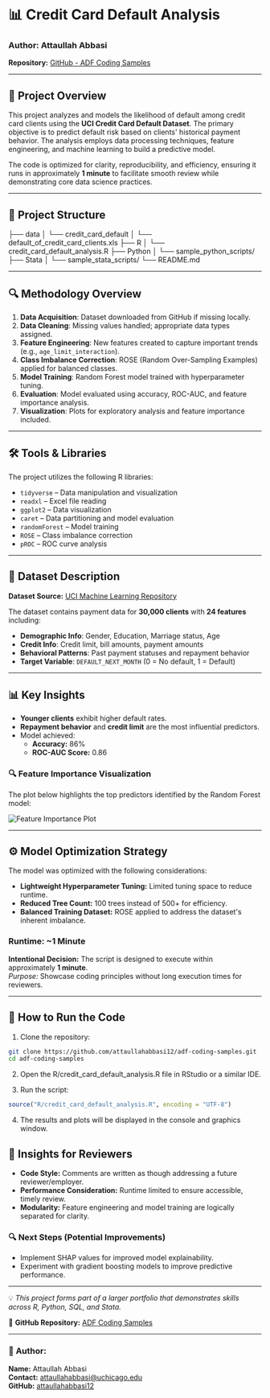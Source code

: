# 📊 Credit Card Default Analysis

### Author: Attaullah Abbasi  
**Repository:** [GitHub - ADF Coding Samples](https://github.com/attaullahabbasi12/adf-coding-samples)  

---

## 🚀 Project Overview

This project analyzes and models the likelihood of default among credit card clients using the **UCI Credit Card Default Dataset**. The primary objective is to predict default risk based on clients' historical payment behavior. The analysis employs data processing techniques, feature engineering, and machine learning to build a predictive model.

The code is optimized for clarity, reproducibility, and efficiency, ensuring it runs in approximately **1 minute** to facilitate smooth review while demonstrating core data science practices.

---

## 📁 Project Structure

├── data
│   └── credit_card_default
│       └── default_of_credit_card_clients.xls
├── R
│   └── credit_card_default_analysis.R
├── Python
│   └── sample_python_scripts/
├── Stata
│   └── sample_stata_scripts/
└── README.md

---

## 🔍 Methodology Overview

1. **Data Acquisition**: Dataset downloaded from GitHub if missing locally.  
2. **Data Cleaning**: Missing values handled; appropriate data types assigned.  
3. **Feature Engineering**: New features created to capture important trends (e.g., `age_limit_interaction`).  
4. **Class Imbalance Correction**: ROSE (Random Over-Sampling Examples) applied for balanced classes.  
5. **Model Training**: Random Forest model trained with hyperparameter tuning.  
6. **Evaluation**: Model evaluated using accuracy, ROC-AUC, and feature importance analysis.  
7. **Visualization**: Plots for exploratory analysis and feature importance included.

---

## 🛠️ Tools & Libraries

The project utilizes the following R libraries:

- `tidyverse` – Data manipulation and visualization  
- `readxl` – Excel file reading  
- `ggplot2` – Data visualization  
- `caret` – Data partitioning and model evaluation  
- `randomForest` – Model training  
- `ROSE` – Class imbalance correction  
- `pROC` – ROC curve analysis  

---

## 💾 Dataset Description

**Dataset Source:** [UCI Machine Learning Repository](https://archive.ics.uci.edu/ml/datasets/default+of+credit+card+clients)  

The dataset contains payment data for **30,000 clients** with **24 features** including:  

- **Demographic Info**: Gender, Education, Marriage status, Age  
- **Credit Info**: Credit limit, bill amounts, payment amounts  
- **Behavioral Patterns**: Past payment statuses and repayment behavior  
- **Target Variable**: `DEFAULT_NEXT_MONTH` (0 = No default, 1 = Default)  

---

## 📊 Key Insights

- **Younger clients** exhibit higher default rates.  
- **Repayment behavior** and **credit limit** are the most influential predictors.  
- Model achieved:  
  - **Accuracy:** 86%  
  - **ROC-AUC Score:** 0.86  

### 🔍 Feature Importance Visualization

The plot below highlights the top predictors identified by the Random Forest model:

![Feature Importance Plot](feature_importance.png)

---

## ⚙️ Model Optimization Strategy

The model was optimized with the following considerations:  

- **Lightweight Hyperparameter Tuning:** Limited tuning space to reduce runtime.  
- **Reduced Tree Count:** 100 trees instead of 500+ for efficiency.  
- **Balanced Training Dataset:** ROSE applied to address the dataset's inherent imbalance.  

### **Runtime:** ~1 Minute  

**Intentional Decision:** The script is designed to execute within approximately **1 minute**.  
*Purpose:* Showcase coding principles without long execution times for reviewers.

---

## 🧩 How to Run the Code

1. Clone the repository:

```bash
git clone https://github.com/attaullahabbasi12/adf-coding-samples.git
cd adf-coding-samples
```

2. Open the R/credit_card_default_analysis.R file in RStudio or a similar IDE.

3. Run the script:
```r
source("R/credit_card_default_analysis.R", encoding = "UTF-8")
```

4. The results and plots will be displayed in the console and graphics window.


## 🧠 Insights for Reviewers

- **Code Style:** Comments are written as though addressing a future reviewer/employer.  
- **Performance Consideration:** Runtime limited to ensure accessible, timely review.  
- **Modularity:** Feature engineering and model training are logically separated for clarity.  

### 🔍 Next Steps (Potential Improvements)

- Implement SHAP values for improved model explainability.  
- Experiment with gradient boosting models to improve predictive performance.  

---

💡 *This project forms part of a larger portfolio that demonstrates skills across R, Python, SQL, and Stata.*  

🔗 **GitHub Repository:** [ADF Coding Samples](https://github.com/attaullahabbasi12/adf-coding-samples)  

---

### 👤 **Author:**  
**Name:** Attaullah Abbasi  
**Contact:** [attaullahabbasi@uchicago.edu](mailto:attaullahabbasi@uchicago.edu)  
**GitHub:** [attaullahabbasi12](https://github.com/attaullahabbasi12)  

